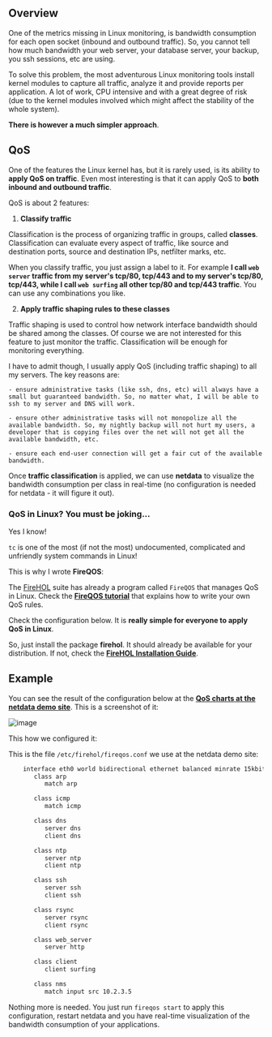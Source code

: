 ## Overview

One of the metrics missing in Linux monitoring, is bandwidth consumption for each open socket (inbound and outbound traffic). So, you cannot tell how much bandwidth your web server, your database server, your backup, you ssh sessions, etc are using.

To solve this problem, the most adventurous Linux monitoring tools install kernel modules to capture all traffic, analyze it and provide reports per application. A lot of work, CPU intensive and with a great degree of risk (due to the kernel modules involved which might affect the stability of the whole system). 

**There is however a much simpler approach**.

## QoS

One of the features the Linux kernel has, but it is rarely used, is its ability to **apply QoS on traffic**. Even most interesting is that it can apply QoS to **both inbound and outbound traffic**.

QoS is about 2 features:

1. **Classify traffic**

  Classification is the process of organizing traffic in groups, called **classes**. Classification can evaluate every aspect of traffic, like source and destination ports, source and destination IPs, netfilter marks, etc.

  When you classify traffic, you just assign a label to it. For example **I call `web server` traffic from my server's tcp/80, tcp/443 and to my server's tcp/80, tcp/443, while I call `web surfing` all other tcp/80 and tcp/443 traffic**. You can use any combinations you like.

2. **Apply traffic shaping rules to these classes**

  Traffic shaping is used to control how network interface bandwidth should be shared among the classes. Of course we are not interested for this feature to just monitor the traffic. Classification will be enough for monitoring everything.

  I have to admit though, I usually apply QoS (including traffic shaping) to all my servers. The key reasons are:

    - ensure administrative tasks (like ssh, dns, etc) will always have a small but guaranteed bandwidth. So, no matter what, I will be able to ssh to my server and DNS will work.

    - ensure other administrative tasks will not monopolize all the available bandwidth. So, my nightly backup will not hurt my users, a developer that is copying files over the net will not get all the available bandwidth, etc.

    - ensure each end-user connection will get a fair cut of the available bandwidth.

Once **traffic classification** is applied, we can use **netdata** to visualize the bandwidth consumption per class in real-time (no configuration is needed for netdata - it will figure it out).

### QoS in Linux? You must be joking...

Yes I know!

`tc` is one of the most (if not the most) undocumented, complicated and unfriendly system commands in Linux!

This is why I wrote **FireQOS**:

The [FireHOL](https://firehol.org/) suite has already a program called `FireQOS` that manages QoS in Linux. Check the **[FireQOS tutorial](https://firehol.org/tutorial/fireqos-new-user/)** that explains how to write your own QoS rules.

Check the configuration below. It is **really simple for everyone to apply QoS in Linux**.

So, just install the package **firehol**. It should already be available for your distribution. If not, check the **[FireHOL Installation Guide](https://firehol.org/installing/)**.

## Example

You can see the result of the configuration below at the **[QoS charts at the netdata demo site](http://netdata.firehol.org/#tc)**. This is a screenshot of it:

![image](https://cloud.githubusercontent.com/assets/2662304/14436322/c91d90a4-0024-11e6-9fb1-57cdef1580df.png)

This how we configured it:

This is the file `/etc/firehol/fireqos.conf` we use at the netdata demo site:

```sh
    interface eth0 world bidirectional ethernet balanced minrate 15kbit rate 1Gbit
       class arp
          match arp

       class icmp
          match icmp

       class dns
          server dns
          client dns

       class ntp
          server ntp
          client ntp

       class ssh
          server ssh
          client ssh

       class rsync
          server rsync
          client rsync

       class web_server
          server http

       class client
          client surfing

       class nms
          match input src 10.2.3.5
```

Nothing more is needed. You just run `fireqos start` to apply this configuration, restart netdata and you have real-time visualization of the bandwidth consumption of your applications.